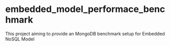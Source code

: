 # embedded_model_performace_benchmark
This project aiming to provide an MongoDB benchmark setup for Embedded NoSQL Model
